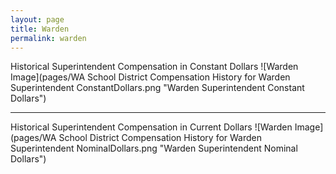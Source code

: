 ```yaml
---
layout: page
title: Warden
permalink: warden
---
```



Historical Superintendent Compensation in Constant Dollars
![Warden Image](pages/WA School District Compensation History for Warden Superintendent ConstantDollars.png "Warden Superintendent Constant Dollars")

___

Historical Superintendent Compensation in Current Dollars
![Warden Image](pages/WA School District Compensation History for Warden Superintendent NominalDollars.png "Warden Superintendent Nominal Dollars")